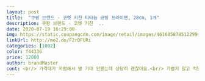 ```yaml
---
layout: post 
title:  "쿠팡 브랜드 - 코멧 키친 티타늄 코팅 프라이팬, 28cm, 1개" 
description: 쿠팡 브랜드 - 코멧 키친  ..
date: 2020-07-19 16:29:00 
img: https://static.coupangcdn.com/image/retail/images/461605878512299-6de8f297-b948-45e7-af85-8094cb0c40bf.jpg 
linkUrl: http://me2.do/F2rDFURi 
categories: [1002] 
color: f44336 
price: 12000 
author: brandMaster 
cont: <br/> 가격대가 저렴해서 별 기대 안했는데 상당히 괜찮아요.<br/> 가볍지 않고 적당한 무게감이 있습니다.<br/>  팬 두께도 두꺼운 편이고 그립갑도 좋습니다.<br/> 디자인도 괜찮고요.<br/>  깊이감도 있어서 볶음 요리도 가능할것 같습니다.<br/> 쿠팡 자체 브랜드 상품 중에서 최고네요.<br/>  이 가격에 이정도 퀄리티의 상품이라니... <br/> 깜놀했습니다.<br/><br/>아주 가볍네요<br/>은근 깊이가잇어서 볶음밥할때도 유용하게 쓸수잇을거같아용 잘산고같습니다<br/> 
---
```

 